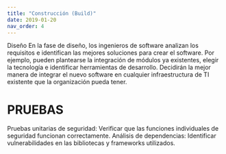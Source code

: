 ```yaml
---
title: "Construcción (Build)"
date: 2019-01-20
nav_order: 4
---
```


Diseño
En la fase de diseño, los ingenieros de software analizan los requisitos e identifican las mejores soluciones para crear el software. Por ejemplo, pueden plantearse la integración de módulos ya existentes, elegir la tecnología e identificar herramientas de desarrollo. Decidirán la mejor manera de integrar el nuevo software en cualquier infraestructura de TI existente que la organización pueda tener.

# PRUEBAS
Pruebas unitarias de seguridad: Verificar que las funciones individuales de seguridad funcionan correctamente.
Análisis de dependencias: Identificar vulnerabilidades en las bibliotecas y frameworks utilizados.
